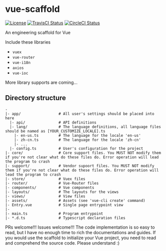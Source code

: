 # vue-scaffold

[![License](https://img.shields.io/badge/License-Apache%202.0-blue.svg)](https://opensource.org/licenses/Apache-2.0)
[![TravisCI Status](https://travis-ci.com/cornsauce/vue-scaffold.svg?branch=dev)](https://travis-ci.com/cornsauce/vue-scaffold)
[![CircleCI Status](https://circleci.com/gh/cornsauce/vue-scaffold/tree/dev.svg?style=svg)](https://circleci.com/gh/cornsauce/vue-scaffold)

An engineering scaffold for Vue

Include these libraries
- `vuex`
- `vue-router`
- `vue-i18n`
- `axios`
- `vue-ioc`

More library supports are coming...

## Directory structure

```
-
|- app/                 # All user's settings should be placed into here
  |- api/               # API definitions
  |- lang/              # The language definitions, all language files should be named as [YOUR_CUSTOMIZE_LOCALE].ts
    |- en-us.ts         # The language for the locale 'en-us'
    |- zh-cn.ts         # The language for the locale 'zh-cn' 
    |- ...
  |- config.ts          # User's configuration for the project
|- core/                # Core support files. You MUST NOT modify them if you're not clear what do these files do. Error operation will lead the program to crash
|- support/             # Vendor supoort files. You MUST NOT modify them if you're not clear what do these files do. Error operation will lead the program to crash
|- store/               # Vuex files
|- router/              # Vue-Router files
|- components/          # Vue components
|- layouts/             # The layouts for the views
|- views/               # View files
|- assets/              # Assets (see 'vue-cli create' command)
|- Entry.vue            # Single page entrypoint view
|- 
|- main.ts              # Program entrypoint
|- *.d.ts               # Typescript declaration files
``` 

PRs welcome!!! Issues welcome!!! The code implementation is so easy to read, but I have no enough time to rich the 
documentations and guides. If you would use the scaffold to initialize your Vue project, you need to read and comprehend 
the source code. Please understand :)


